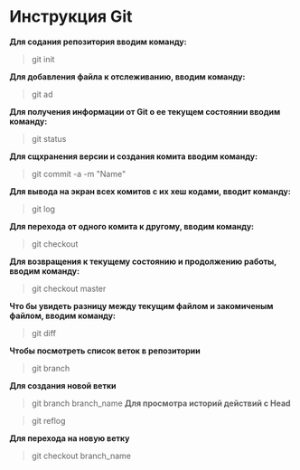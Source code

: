 # Инструкция Git

**Для содания репозитория вводим команду:** 

> git init

**Для добавления файла к отслеживанию, вводим команду:**

> git ad
 
**Для получения информации от Git о ее текущем состоянии вводим команду:**

> git status

**Для сщхранения версии и создания комита вводим команду:**

> git commit -a -m "Name"

**Для вывода на экран всех комитов с их хеш кодами, вводит команду:**

> git log

**Для перехода от одного комита к другому, вводим команду:**

> git checkout

**Для возвращения к текущему состоянию и продолжению работы, вводим команду:**

> git checkout master

**Что бы увидеть разницу между текущим файлом и закомиченым файлом, вводим команду:**

> git diff

**Чтобы посмотреть список веток в репозитории**

> git branch

**Для создания новой ветки**

> git branch branch_name
**Для просмотра историй действий с Head**

> git reflog

**Для перехода на новую ветку**

> git checkout branch_name
